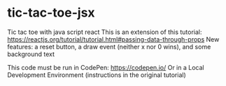 # tic-tac-toe-jsx
Tic tac toe with java script react
This is an extension of this tutorial: https://reactjs.org/tutorial/tutorial.html#passing-data-through-props
New features: a reset button, a draw event (neither x nor 0 wins), and some background text

This code must be run in CodePen: https://codepen.io/
Or in a Local Development Environment (instructions in the original tutorial)
